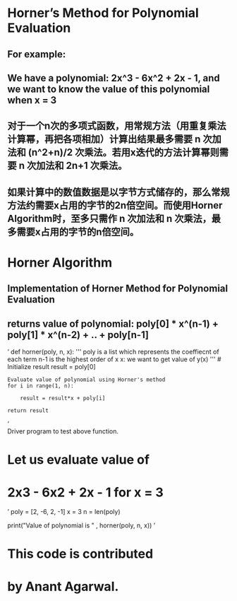 # Horner’s Method for Polynomial Evaluation
## For example:
## We have a polynomial: 2x^3 - 6x^2 + 2x - 1, and we want to know the value of this polynomial when x = 3
## 对于一个n次的多项式函数，用常规方法（用重复乘法计算幂，再把各项相加）计算出结果最多需要 n 次加法和 (n^2+n)/2 次乘法。若用x迭代的方法计算幂则需要 n 次加法和 2n+1 次乘法。
## 如果计算中的数值数据是以字节方式储存的，那么常规方法约需要x占用的字节的2n倍空间。而使用Horner Algorithm时，至多只需作 n 次加法和 n 次乘法，最多需要x占用的字节的n倍空间。

# Horner Algorithm
## Implementation of Horner Method for Polynomial Evaluation
## returns value of polynomial: poly[0] * x^(n-1) + poly[1] * x^(n-2) + .. + poly[n-1]

‘
def horner(poly, n, x):
'''
poly is a list which represents the coeffiecnt of each term
n-1 is the highest order of x
x: we want to get value of y(x)
'''
    # Initialize result
    result = poly[0] 
  
    Evaluate value of polynomial using Horner's method
    for i in range(1, n):
 
        result = result*x + poly[i]
  
    return result
‘  
Driver program to test above function.
 
# Let us evaluate value of
# 2x3 - 6x2 + 2x - 1 for x = 3
’
poly = [2, -6, 2, -1]
x = 3
n = len(poly)
 
print("Value of polynomial is " , horner(poly, n, x))
’
# This code is contributed
# by Anant Agarwal.
